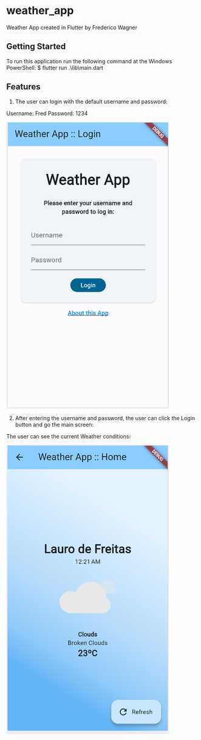 # weather_app

Weather App created in Flutter by Frederico Wagner

## Getting Started

To run this application run the following command at the Windows PowerShell:
$ flutter run .\lib\main.dart

## Features

1) The user can login with the default username and password:

Username: Fred
Password: 1234

![screenshot](login_screen.png)

2) After entering the username and password, the user can click the Login button and go the main screen:

The user can see the current Weather conditions:

![screenshot](main_screen.png)
